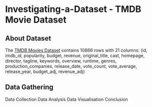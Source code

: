# Investigating-a-Dataset - TMDB Movie Dataset

## About Dataset
The [TMDB Movies Dataset](https://github.com/Mariam-Garuba/Investigating-a-Dataset/blob/main/tmdb-movies.csv) contains 10866 rows with 21 columns: (id, imdb_id, popularity, budget, revenue, original_title, cast, homepage, director, tagline, keywords, overview, runtime, genres, production_companies, release_date, vote_count, vote_average, release_year, budget_adj, revenue_adj)

## Data Gathering
Data Collection
Data Analysis
Data Visualisation
Conclusion
